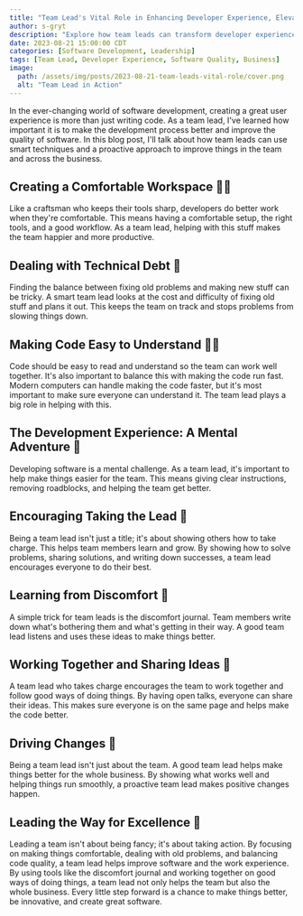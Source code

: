 ```yaml
---
title: "Team Lead's Vital Role in Enhancing Developer Experience, Elevating Software Quality, and Boosting Business"
author: s-gryt
description: "Explore how team leads can transform developer experience, enhance software quality, and drive business success. From fostering collaboration and addressing technical debt to championing innovation and actionable leadership, this guide empowers you to lead your team to excellence."
date: 2023-08-21 15:00:00 CDT
categories: [Software Development, Leadership]
tags: [Team Lead, Developer Experience, Software Quality, Business]
image:
  path: /assets/img/posts/2023-08-21-team-leads-vital-role/cover.png
  alt: "Team Lead in Action"
---
```


In the ever-changing world of software development, creating a great user experience is more than just writing code. As a team lead, I've learned how important it is to make the development process better and improve the quality of software. In this blog post, I'll talk about how team leads can use smart techniques and a proactive approach to improve things in the team and across the business.

## Creating a Comfortable Workspace 👨‍🔧

Like a craftsman who keeps their tools sharp, developers do better work when they're comfortable. This means having a comfortable setup, the right tools, and a good workflow. As a team lead, helping with this stuff makes the team happier and more productive.

## Dealing with Technical Debt 🧹

Finding the balance between fixing old problems and making new stuff can be tricky. A smart team lead looks at the cost and difficulty of fixing old stuff and plans it out. This keeps the team on track and stops problems from slowing things down.

## Making Code Easy to Understand 👩‍💻

Code should be easy to read and understand so the team can work well together. It's also important to balance this with making the code run fast. Modern computers can handle making the code faster, but it's most important to make sure everyone can understand it. The team lead plays a big role in helping with this.

## The Development Experience: A Mental Adventure 🚀

Developing software is a mental challenge. As a team lead, it's important to help make things easier for the team. This means giving clear instructions, removing roadblocks, and helping the team get better.

## Encouraging Taking the Lead 🌟

Being a team lead isn't just a title; it's about showing others how to take charge. This helps team members learn and grow. By showing how to solve problems, sharing solutions, and writing down successes, a team lead encourages everyone to do their best.

## Learning from Discomfort 📝

A simple trick for team leads is the discomfort journal. Team members write down what's bothering them and what's getting in their way. A good team lead listens and uses these ideas to make things better.

## Working Together and Sharing Ideas 💬

A team lead who takes charge encourages the team to work together and follow good ways of doing things. By having open talks, everyone can share their ideas. This makes sure everyone is on the same page and helps make the code better.

## Driving Changes 🚗

Being a team lead isn't just about the team. A good team lead helps make things better for the whole business. By showing what works well and helping things run smoothly, a proactive team lead makes positive changes happen.

## Leading the Way for Excellence 🏅

Leading a team isn't about being fancy; it's about taking action. By focusing on making things comfortable, dealing with old problems, and balancing code quality, a team lead helps improve software and the work experience. By using tools like the discomfort journal and working together on good ways of doing things, a team lead not only helps the team but also the whole business. Every little step forward is a chance to make things better, be innovative, and create great software.
